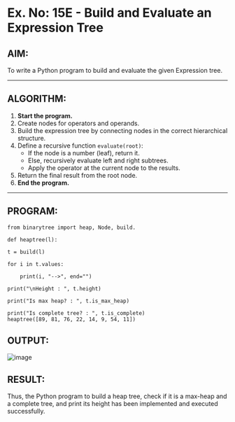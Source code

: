 # Ex. No: 15E - Build and Evaluate an Expression Tree

## AIM:
To write a Python program to build and evaluate the given Expression tree.

---

## ALGORITHM:

1. **Start the program.**
2. Create nodes for operators and operands.
3. Build the expression tree by connecting nodes in the correct hierarchical structure.
4. Define a recursive function `evaluate(root)`:
   - If the node is a number (leaf), return it.
   - Else, recursively evaluate left and right subtrees.
   - Apply the operator at the current node to the results.
5. Return the final result from the root node.
6. **End the program.**

---

## PROGRAM:

```
from binarytree import heap, Node, build.

def heaptree(l):

t = build(l)

for i in t.values:

    print(i, "-->", end="")
    
print("\nHeight : ", t.height)

print("Is max heap? : ", t.is_max_heap)

print("Is complete tree? : ", t.is_complete)
heaptree([89, 81, 76, 22, 14, 9, 54, 11])
```

## OUTPUT:
![image](https://github.com/user-attachments/assets/0672f8d9-37c1-4dc2-958e-a063f4a7cb84)


## RESULT:
Thus, the Python program to build a heap tree, check if it is a max-heap and a complete tree, and print its height has been implemented and executed successfully.
